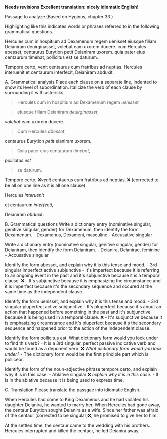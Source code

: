 **Needs revisions**
**Excellent translation: nicely idiomatic English!**

Passage to analyze
(Based on Hyginus, chapter 33.)

Highlighting like this indicates words or phrases referred to in the following grammatical questions.

Hercules cum in hospitium ad Dexamenum regem uenisset eiusque filiam Deianiram deuirginasset, 
volebat eam uxorem ducere. cum Hercules abesset, centaurus Eurytion petit Deianiram uxorem. 
quia pater eius centaurum timebat, pollicitus est se daturum.

Tempore certo, venit centaurus cum fratribus ad nuptias. Hercules interuenit et centaurum interfecit, Deianiram abduxit.

A. Grammatical analysis
Place each clause on a separate line, indented to show its level of subordination. 
Italicize the verb of each clause by surrounding it with asterisks. 

>Hercules cum in hospitium ad Dexamenum regem *uenisset* 

>eiusque filiam Deianiram *deuirginasset*,

*volebat* eam uxorem ducere.

>Cum Hercules *abesset*,

centaurus Eurytion *petit* eianiram uxorem.

>Quia pater eius centaurum *timebat*, 

*pollicitus est* 

>se daturum.

Tempore certo, ❌*venit* centaurus cum fratribus ad nuptias.  ❌ (corrected to be all on one line as it is all one clause)

Hercules *interuenit* 

et centaurum *interfecti*, 

Deianiram *abduxit*. 

B. Grammatical questions
Write a dictionary entry (nominative singular, genitive singular, gender) for Dexamenum, then identify the form Dexamenum. - Dexamenus, Dexameni, masculine - Accusative singular

Write a dictionary entry (nominative singular, genitive singular, gender) for Deianiram, then identify the form Deianiram. - Deianira, Deianirae, feminine - Accusative singular

Identify the form abesset, and explain why it is this tense and mood. - 3rd singular imperfect  active subjunctive - It's imperfect because it is referring to an ongoing event in the past and it's subjunctive because it is a temporal clause. ❌ - It's subjunctive because it is emphasizing the circumstance and it is imperfect because it's the secondary sequence and occured at the same time as the independent clause. 

Identify the form uenisset, and explain why it is this tense and mood. - 3rd singular pluperfect  active subjunctive - It's pluperfect because it's about an action that happened before something in the past and it's subjunctive because it is being used in a temporal clause. ❌ - It's subjunctive because it is emphasizing circumstance and it's pluperfect because it's the secondary sequence and happened prior to the action of the independent clause. 

Identify the form pollicitus est. What dictionary form would you look under to find this verb? - It is a 3rd singular, perfect passive indicative verb and would be found as a deponent verb. ❌ *What dictionary form would you look under?* - The dictionary form would be the first principle part which is polliceor. 

Identify the form of the noun-adjective phrase tempore certo, and explain why it is in this case. - Ablative singular  ❌ *explain why it is in this case.* - It is in the ablative because it is being used to express time.

C. Translation
Please translate the passgae into idiomatic English.

When Hercules had come to King Dexamenus and he had violated his daughter Deianira, he wanted to marry her. When Hercules had gone away, the centaur Eurytion sought Deianira as a wife. Since her father was afraid of the centaur (corrected to be singular)❌, he promised to give her to him. 

At the settled time, the centaur came to the wedding with his brothers. Hercules interrupted and killed the centaur, he led Deianira away. 
